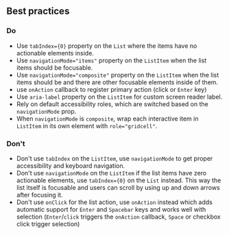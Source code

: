 ## Best practices

### Do

- Use `tabIndex={0}` property on the `List` where the items have no actionable elements inside.
- Use `navigationMode="items"` property on the `ListItem` when the list items should be focusable.
- Use `navigationMode="composite"` property on the `ListItem` when the list items should be and there are other focusable elements inside of them.
- use `onAction` callback to register primary action (click or `Enter` key)
- Use `aria-label` property on the `ListItem` for custom screen reader label.
- Rely on default accessibility roles, which are switched based on the `navigationMode` prop.
- When `navigationMode` is `composite`, wrap each interactive item in `ListItem` in its own element with `role="gridcell"`.

### Don't

- Don't use `tabIndex` on the `ListItem`, use `navigationMode` to get proper accessibility and keyboard navigation.
- Don't use `navigationMode` on the `ListItem` if the list items have zero actionable elements, use `tabIndex={0}` on the `List` instead.
  This way the list itself is focusable and users can scroll by using up and down arrows after focusing it.
- Don't use `onClick` for the list action, use `onAction` instead which adds automatic support for `Enter` and `Spacebar` keys
  and works well with selection (`Enter`/`click` triggers the `onAction` callback, `Space` or checkbox click trigger selection)
